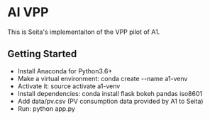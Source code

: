# AI VPP

This is Seita's implementaiton of the VPP pilot of A1.

## Getting Started

* Install Anaconda for Python3.6+
* Make a virtual environment: conda create --name a1-venv
* Activate it: source activate a1-venv
* Install dependencies: conda install flask bokeh pandas iso8601
* Add data/pv.csv (PV consumption data provided by A1 to Seita)
* Run: python app.py

